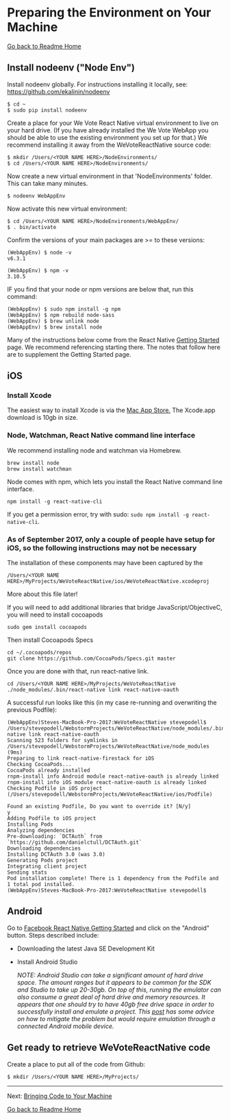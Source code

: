 # Preparing the Environment on Your Machine
[Go back to Readme Home](../../README.md)

## Install nodeenv ("Node Env")

Install nodeenv globally. For instructions installing it locally, see: https://github.com/ekalinin/nodeenv

    $ cd ~
    $ sudo pip install nodeenv

Create a place for your We Vote React Native virtual environment to live on your hard drive. (If you have already installed
the We Vote WebApp you should be able to use the existing environment you set up for that.) We recommend installing it
away from the WeVoteReactNative source code:

    $ mkdir /Users/<YOUR NAME HERE>/NodeEnvironments/
    $ cd /Users/<YOUR NAME HERE>/NodeEnvironments/

Now create a new virtual environment in that 'NodeEnvironments' folder. This can take many minutes.

    $ nodeenv WebAppEnv

Now activate this new virtual environment:

    $ cd /Users/<YOUR NAME HERE>/NodeEnvironments/WebAppEnv/
    $ . bin/activate

Confirm the versions of your main packages are >= to these versions:

    (WebAppEnv) $ node -v
    v6.3.1

    (WebAppEnv) $ npm -v
    3.10.5

IF you find that your node or npm versions are below that, run this command:

    (WebAppEnv) $ sudo npm install -g npm
    (WebAppEnv) $ npm rebuild node-sass
    (WebAppEnv) $ brew unlink node
    (WebAppEnv) $ brew install node



Many of the instructions below come from the React Native
[Getting Started](https://facebook.github.io/react-native/docs/getting-started.html) page.
We recommend referencing starting there. The notes that follow here are to supplement the Getting Started page.

## iOS

### Install Xcode

The easiest way to install Xcode is via the
<a href="https://itunes.apple.com/us/app/xcode/id497799835?mt=12" target="_blank">Mac App Store.</a>  The Xcode.app download is 10gb in size.

### Node, Watchman, React Native command line interface

We recommend installing node and watchman via Homebrew.

    brew install node
    brew install watchman

Node comes with npm, which lets you install the React Native command line interface.

    npm install -g react-native-cli

If you get a permission error, try with sudo: `sudo npm install -g react-native-cli`.

### As of September 2017, only a couple of people have setup for iOS, so the following instructions may not be necessary
 

The installation of these components may have been captured by the

    /Users/<YOUR NAME HERE>/MyProjects/WeVoteReactNative/ios/WeVoteReactNative.xcodeproj 
    
More about this file later!    

If you will need to add additional libraries that bridge JavaScript/ObjectiveC, you will need to install cocoapods

    sudo gem install cocoapods
    
Then install Cocoapods Specs    

    cd ~/.cocoapods/repos 
    git clone https://github.com/CocoaPods/Specs.git master
    
Once you are done with that, run react-native link.

    cd /Users/<YOUR NAME HERE>/MyProjects/WeVoteReactNative
    ./node_modules/.bin/react-native link react-native-oauth
    
A successful run looks like this (in my case re-running and overwriting the previous Podfile):

    (WebAppEnv)Steves-MacBook-Pro-2017:WeVoteReactNative stevepodell$ 
    /Users/stevepodell/WebstormProjects/WeVoteReactNative/node_modules/.bin/react-native link react-native-oauth
    Scanning 523 folders for symlinks in /Users/stevepodell/WebstormProjects/WeVoteReactNative/node_modules (9ms)
    Preparing to link react-native-firestack for iOS
    Checking CocoaPods...
    CocoaPods already installed
    rnpm-install info Android module react-native-oauth is already linked 
    rnpm-install info iOS module react-native-oauth is already linked 
    Checking Podfile in iOS project (/Users/stevepodell/WebstormProjects/WeVoteReactNative/ios/Podfile)
    
    Found an existing Podfile, Do you want to override it? [N/y]
    y
    Adding Podfile to iOS project
    Installing Pods
    Analyzing dependencies
    Pre-downloading: `DCTAuth` from `https://github.com/danielctull/DCTAuth.git`
    Downloading dependencies
    Installing DCTAuth 3.0 (was 3.0)
    Generating Pods project
    Integrating client project
    Sending stats
    Pod installation complete! There is 1 dependency from the Podfile and 1 total pod installed.
    (WebAppEnv)Steves-MacBook-Pro-2017:WeVoteReactNative stevepodell$ 




## Android

Go to [Facebook React Native Getting Started](https://facebook.github.io/react-native/docs/getting-started.html) and
click on the "Android" button. Steps described include:

- Downloading the latest Java SE Development Kit
- Install Android Studio

  *NOTE: Android Studio can take a significant amount of hard drive space. The amount ranges
  but it appears to be common for the SDK and Studio to take up 20-30gb.  On top of this, running the emulator can
  also consume a great deal of hard drive and memory resources.  It appears that one should try to have 40gb free
  drive space in order to successfully install and emulate a project. This [post](https://stackoverflow.com/questions/30796230/android-sdk-folder-taking-a-lot-of-disk-space-do-we-need-to-keep-all-of-the-sys)
  has some advice on how to mitigate the problem but would require emulation through a connected Android mobile device.*


## Get ready to retrieve WeVoteReactNative code

Create a place to put all of the code from Github:

    $ mkdir /Users/<YOUR NAME HERE>/MyProjects/


---

Next: [Bringing Code to Your Machine](CLONING_CODE.md)

[Go back to Readme Home](../../README.md)
